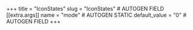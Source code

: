 +++
title = "IconStates"
slug = "IconStates" # AUTOGEN FIELD
[[extra.args]]
name = "mode" # AUTOGEN STATIC
default_value = "0" # AUTOGEN FIELD
+++